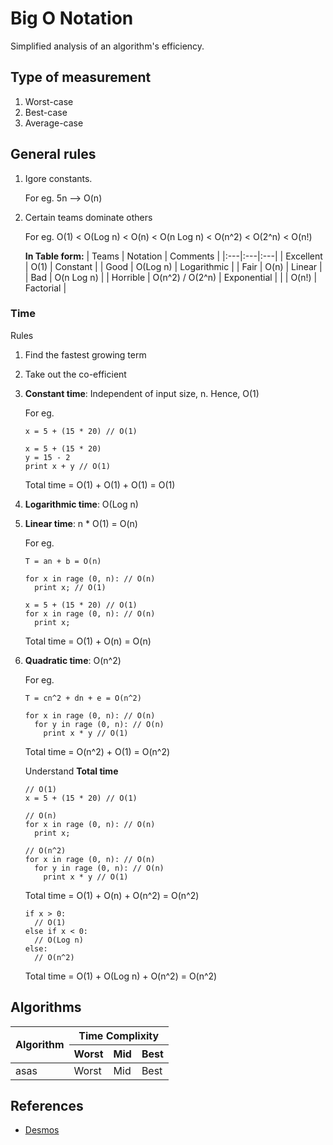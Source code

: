 # Big O Notation

Simplified analysis of an algorithm's efficiency.

## Type of measurement

1. Worst-case
2. Best-case
3. Average-case

## General rules

1. Igore constants.

    For eg. 5n --> O(n)

2. Certain teams dominate others

    For eg.
    O(1) < O(Log n) < O(n) < O(n Log n) < O(n^2) < O(2^n) < O(n!)

    **In Table form:**
    | Teams | Notation | Comments |
    |:---|:---|:---|
    | Excellent | O(1) | Constant |
    | Good | O(Log n) | Logarithmic |
    | Fair | O(n) | Linear |
    | Bad | O(n Log n) | 
    | Horrible | O(n^2) / O(2^n) | Exponential |
    |  | O(n!) | Factorial |

### Time

Rules

  1. Find the fastest growing term
  2. Take out the co-efficient

1. **Constant time**: Independent of input size, n. Hence, O(1)

    For eg.

    ```
    x = 5 + (15 * 20) // O(1)
    ```

    ```
    x = 5 + (15 * 20)
    y = 15 - 2
    print x + y // O(1)
    ```
    Total time = O(1) + O(1) + O(1) = O(1)

2. **Logarithmic time**: O(Log n)

3. **Linear time**: n * O(1) = O(n)

    For eg.

    ```
    T = an + b = O(n)
    ```

    ```
    for x in rage (0, n): // O(n)
      print x; // O(1)
    ```

    ```
    x = 5 + (15 * 20) // O(1)
    for x in rage (0, n): // O(n)
      print x;
    ```
    Total time = O(1) + O(n) = O(n)

4. **Quadratic time**: O(n^2)

    For eg.

    ```
    T = cn^2 + dn + e = O(n^2)
    ```

    ```
    for x in rage (0, n): // O(n)
      for y in rage (0, n): // O(n)
        print x * y // O(1)
    ```
    Total time = O(n^2) + O(1) = O(n^2)

    Understand **Total time**

    ```
    // O(1)
    x = 5 + (15 * 20) // O(1)

    // O(n)
    for x in rage (0, n): // O(n)
      print x;

    // O(n^2)
    for x in rage (0, n): // O(n)
      for y in rage (0, n): // O(n)
        print x * y // O(1)
    ```
    Total time = O(1) + O(n) + O(n^2) = O(n^2)


    ```
    if x > 0:
      // O(1)
    else if x < 0:
      // O(Log n)
    else:
      // O(n^2)
    ```
    Total time = O(1) + O(Log n) + O(n^2) = O(n^2)


## Algorithms

<table>
  <thead>
    <tr>
      <th rowspan="2">Algorithm</th>
      <th colspan="3">Time Complixity</th>
    </tr>
    <tr>
      <th>Worst</th>
      <th>Mid</th>
      <th>Best</th>
    </tr>
  </thead>
  <tbody>
    <tr>
      <td>asas</td>
      <td>Worst</td>
      <td>Mid</td>
      <td>Best</td>
    </tr>
  </tbody>
</table>


## References

* [Desmos](https:/www.desmos.com)
